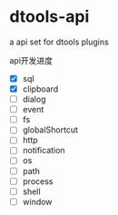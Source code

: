 # dtools-api
a api set for dtools plugins

api开发进度

- [x] sql
- [x] clipboard
- [ ] dialog
- [ ] event
- [ ] fs
- [ ] globalShortcut
- [ ] http
- [ ] notification
- [ ] os
- [ ] path
- [ ] process
- [ ] shell
- [ ] window
